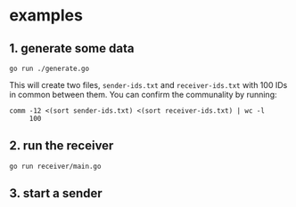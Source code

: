 # examples

## 1. generate some data
`go run ./generate.go`

This will create two files, `sender-ids.txt` and `receiver-ids.txt` with 100 IDs in common between them. You can confirm the communality by running:

```
comm -12 <(sort sender-ids.txt) <(sort receiver-ids.txt) | wc -l
     100
```

## 2. run the receiver
`go run receiver/main.go`

## 3. start a sender